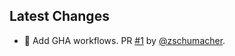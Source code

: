 
## Latest Changes

* 🔧 Add GHA workflows. PR [#1](https://github.com/zschumacher/setlist-fm-client/pull/1) by [@zschumacher](https://github.com/zschumacher).
